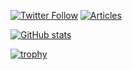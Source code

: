[![Twitter Follow](https://img.shields.io/twitter/follow/hyperdb?label=twitter&logo=twitter&style=plastic)](https://twitter.com/hyperdb)
[![Articles](https://badgen.org/img/zenn/hyperdb/articles?style=plastic)](https://zenn.dev/hyperdb)

[![GitHub stats](https://github-readme-stats.vercel.app/api?username=hyperdb&theme=radical&count_private=true&show_icons=true)](https://github.com/anuraghazra/github-readme-stats)

[![trophy](https://github-profile-trophy.vercel.app/?username=&theme=onedark)](https://github.com/ryo-ma/github-profile-trophy)
